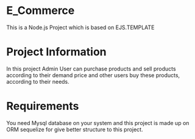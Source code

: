 # E_Commerce

This is a Node.js Project which is based on EJS.TEMPLATE

# Project Information

In this project Admin User can purchase products and sell products according to their demand price and other users buy these products,
according to their needs. 

# Requirements

You need Mysql database on your system and this project is made up on ORM sequelize for give better structure to this project.
